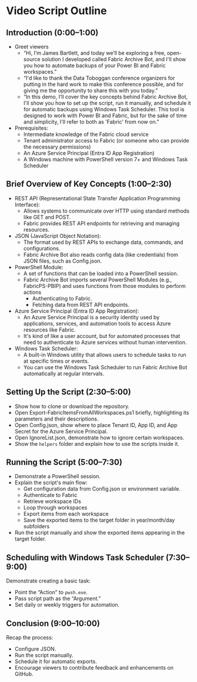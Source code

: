 # Video Script Outline

## Introduction (0:00–1:00)

- Greet viewers
  - “Hi, I’m James Bartlett, and today we’ll be exploring a free, open-source solution I developed called Fabric Archive Bot, and I'll show you how to automate backups of your Power BI and Fabric workspaces.”
  - “I'd like to thank the Data Toboggan conference organizers for putting in the hard work to make this conference possible, and for giving me the opportunity to share this with you today.”
  - “In this demo, I’ll cover the key concepts behind Fabric Archive Bot, I'll show you how to set up the script, run it manually, and schedule it for automatic backups using Windows Task Scheduler. This tool is designed to work with Power BI and Fabric, but for the sake of time and simplicity, I'll refer to both as 'Fabric' from now on.”
- Prerequisites: 
  - Intermediate knowledge of the Fabric cloud service
  - Tenant administrator access to Fabric (or someone who can provide the necessary permissions)
  - An Azure Service Principal (Entra ID App Registration)
  - A Windows machine with PowerShell version 7+ and Windows Task Scheduler

## Brief Overview of Key Concepts (1:00–2:30)

- REST API (Representational State Transfer Application Programming Interface):
  - Allows systems to communicate over HTTP using standard methods like GET and POST.
  - Fabric provides REST API endpoints for retrieving and managing resources.
- JSON (JavaScript Object Notation):
  - The format used by REST APIs to exchange data, commands, and configurations.
  - Fabric Archive Bot also reads config data (like credentials) from JSON files, such as Config.json.
- PowerShell Module:
  - A set of functions that can be loaded into a PowerShell session.
  - Fabric Archive Bot imports several PowerShell Modules (e.g., FabricPS-PBIP) and uses functions from those modules to perform actions
    - Authenticating to Fabric.
    - Fetching data from REST API endpoints.
- Azure Service Principal (Entra ID App Registration):
  - An Azure Service Principal is a security identity used by applications, services, and automation tools to access Azure resources like Fabric.
  - It's kind of like a user account, but for automated processes that need to authenticate to Azure services without human intervention.
- Windows Task Scheduler:
  - A built-in Windows utility that allows users to schedule tasks to run at specific times or events.
  - You can use the Windows Task Scheduler to run Fabric Archive Bot automatically at regular intervals.

## Setting Up the Script (2:30–5:00)

- Show how to clone or download the repository.
- Open Export-FabricItemsFromAllWorkspaces.ps1 briefly, highlighting its parameters and their descriptions.
- Open Config.json, show where to place Tenant ID, App ID, and App Secret for the Azure Service Principal.
- Open IgnoreList.json, demonstrate how to ignore certain workspaces.
- Show the `helpers` folder and explain how to use the scripts inside it.

## Running the Script (5:00–7:30)

- Demonstrate a PowerShell session.
- Explain the script's main flow:
  - Get configuration data from Config.json or environment variable.
  - Authenticate to Fabric
  - Retrieve workspace IDs
  - Loop through workspaces
  - Export items from each workspace
  - Save the exported items to the target folder in year/month/day subfolders
- Run the script manually and show the exported items appearing in the target folder.

## Scheduling with Windows Task Scheduler (7:30–9:00)

Demonstrate creating a basic task:
- Point the “Action” to `pwsh.exe`.
- Pass script path as the “Argument.”
- Set daily or weekly triggers for automation.

## Conclusion (9:00–10:00)

Recap the process:
- Configure JSON.
- Run the script manually.
- Schedule it for automatic exports.
- Encourage viewers to contribute feedback and enhancements on GitHub.